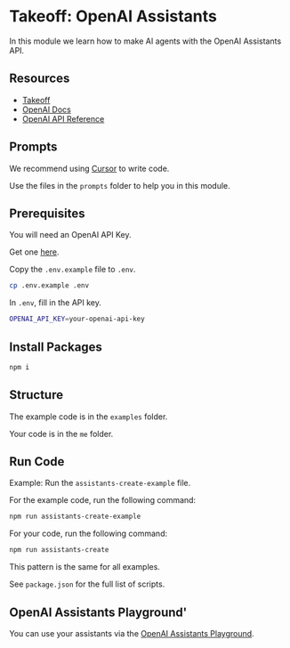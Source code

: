 # Takeoff: OpenAI Assistants

In this module we learn how to make AI agents with the OpenAI Assistants API.

## Resources

- [Takeoff](https://JoinTakeoff.com)
- [OpenAI Docs](https://platform.openai.com/docs/assistants/overview)
- [OpenAI API Reference](https://platform.openai.com/docs/api-reference/assistants)

## Prompts

We recommend using [Cursor](https://cursor.sh/) to write code.

Use the files in the `prompts` folder to help you in this module.

## Prerequisites

You will need an OpenAI API Key.

Get one [here](https://platform.openai.com/api-keys).

Copy the `.env.example` file to `.env`.

```bash
cp .env.example .env
```

In `.env`, fill in the API key.

```bash
OPENAI_API_KEY=your-openai-api-key
```

## Install Packages

```bash
npm i
```

## Structure

The example code is in the `examples` folder.

Your code is in the `me` folder.

## Run Code

Example: Run the `assistants-create-example` file.

For the example code, run the following command:

```bash
npm run assistants-create-example
```

For your code, run the following command:

```bash
npm run assistants-create
```

This pattern is the same for all examples.

See `package.json` for the full list of scripts.

## OpenAI Assistants Playground'

You can use your assistants via the [OpenAI Assistants Playground](https://platform.openai.com/playground?mode=assistant).

